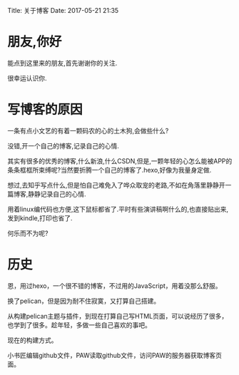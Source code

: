 Title: 关于博客
Date: 2017-05-21 21:35

# 朋友,你好

能点到这里来的朋友,首先谢谢你的关注.

很幸运认识你.

# 写博客的原因

一条有点小文艺的有着一颗码农的心的土木狗,会做些什么?

没错,开一个自己的博客,记录自己的心情.

其实有很多的优秀的博客,什么新浪,什么CSDN,但是,一颗年轻的心怎么能被APP的条条框框所束缚呢?当然要折腾一个自己的博客了.hexo,好像为我量身定做.

想过,去知乎写点什么,但是怕自己难免入了哗众取宠的老路,不如在角落里静静开一篇博客,静静记录自己的心情.

用着linux编代码也方便,这下鼠标都省了.平时有些演讲稿啊什么的,也直接贴出来,发到kindle,打印也省了.

何乐而不为呢?

# 历史

恩，用过hexo，一个很不错的博客，不过用的JavaScript，用着没那么舒服。

换了pelican，但是因为耐不住寂寞，又打算自己搭建。

从构建pelican主题与插件，到现在打算自己写HTML页面，可以说经历了很多，也学到了很多。趁年轻，多做一些自己喜欢的事吧。

现在的构建方式。

小书匠编辑github文件，PAW读取github文件，访问PAW的服务器获取博客页面。
